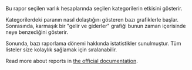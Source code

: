 Bu rapor seçilen varlık hesaplarında seçilen kategorilerin etkisini gösterir.

Kategorilerdeki paranın nasıl dolaştığını gösteren bazı grafiklerle başlar. Sonrasında, karmaşık bir "gelir ve giderler" grafiği bunun zaman içerisinde neye benzediğini gösterir.

Sonunda, bazı raporlama dönemi hakkında istatistikler sunulmuştur. Tüm listeler size kolaylık sağlamak için sıralanabilir.

Read more about reports in [the official documentation](https://docs.firefly-iii.org/advanced-concepts/reports).